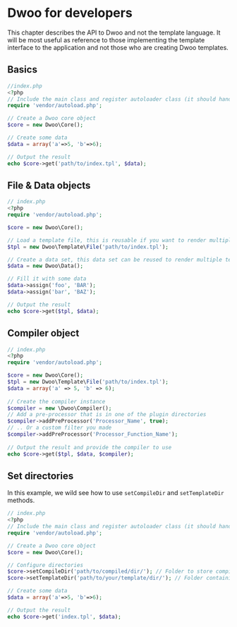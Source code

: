 # Dwoo for developers

This chapter describes the API to Dwoo and not the template language. It will be most useful as reference to those implementing the template interface to the application and not those who are creating Dwoo templates.

## Basics
```php
//index.php
<?php
// Include the main class and register autoloader class (it should handle the rest on its own)
require 'vendor/autoload.php';

// Create a Dwoo core object
$core = new Dwoo\Core();

// Create some data
$data = array('a'=>5, 'b'=>6);

// Output the result
echo $core->get('path/to/index.tpl', $data);
```
## File & Data objects
```php
// index.php
<?php
require 'vendor/autoload.php';

$core = new Dwoo\Core();

// Load a template file, this is reusable if you want to render multiple times the same template with different data
$tpl = new Dwoo\Template\File('path/to/index.tpl');

// Create a data set, this data set can be reused to render multiple templates if it contains enough data to fill them all
$data = new Dwoo\Data();

// Fill it with some data 
$data->assign('foo', 'BAR');
$data->assign('bar', 'BAZ');

// Output the result
echo $core->get($tpl, $data);
```
## Compiler object
```php
// index.php
<?php
require 'vendor/autoload.php';

$core = new Dwoo\Core();
$tpl = new Dwoo\Template\File('path/to/index.tpl');
$data = array('a' => 5, 'b' => 6);
 
// Create the compiler instance
$compiler = new \Dwoo\Compiler();
// Add a pre-processor that is in one of the plugin directories
$compiler->addPreProcessor('Processor_Name', true);
// .. Or a custom filter you made
$compiler->addPreProcessor('Processor_Function_Name');
 
// Output the result and provide the compiler to use
echo $core->get($tpl, $data, $compiler);
```
## Set directories
In this example, we wild see how to use `setCompileDir` and `setTemplateDir` methods.
```php
// index.php
<?php
// Include the main class and register autoloader class (it should handle the rest on its own)
require 'vendor/autoload.php';

// Create a Dwoo core object
$core = new Dwoo\Core();

// Configure directories
$core->setCompileDir('path/to/compiled/dir/'); // Folder to store compiled templates
$core->setTemplateDir('path/to/your/template/dir/'); // Folder containing .tpl files

// Create some data
$data = array('a'=>5, 'b'=>6);

// Output the result
echo $core->get('index.tpl', $data);
```